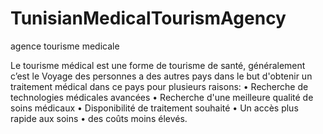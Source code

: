 # TunisianMedicalTourismAgency
agence tourisme medicale

Le tourisme médical est une forme de tourisme de santé, généralement c’est le Voyage des personnes a des autres pays dans
le but d'obtenir un traitement médical dans ce pays pour plusieurs raisons:
 • Recherche de technologies médicales avancées 
 • Recherche d'une meilleure qualité de soins médicaux
 • Disponibilité de traitement souhaité 
 • Un accès plus rapide aux soins 
 • des coûts moins élevés.



